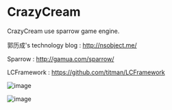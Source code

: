 CrazyCream
==========

CrazyCream use sparrow game engine.

郭历成's technology blog : http://nsobject.me/

Sparrow : http://gamua.com/sparrow/

LCFramework : https://github.com/titman/LCFramework

 ![image](https://github.com/titman/CrazyCream/blob/master/1F4130E0F88F04FD6E71704B0135F62B.png?raw=true)
 
 ![image](https://github.com/titman/CrazyCream/blob/master/468ADE0EE39F075301C80C44BDA1CA66.png?raw=true)
